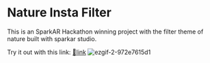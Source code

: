 # Nature Insta Filter
This is an SparkAR Hackathon winning project with the filter theme of nature built with sparkar studio.

Try it out with this link: [🔗link](https://www.instagram.com/ar/497807391605149/)
![ezgif-2-972e7615d1](https://user-images.githubusercontent.com/63779654/172047422-97903a1b-a3ed-4147-b64d-ad9d96301d6e.gif)

